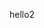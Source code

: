<!DOCTYPE html>
<html lang="en">

<head>
  <meta name="description" content="Webpage description goes here" />
  <meta charset="utf-8">
  <title>Andy Lee</title>
  <meta name="viewport" content="width=device-width, initial-scale=1">
  <meta name="author" content="">
  <link rel="stylesheet" href="css/style.css">
  <script src="http://code.jquery.com/jquery-latest.min.js"></script>
</head>

<body>
  
<div class="container">
  <p> hello2 </p>
</div>

<script>
    console.log("hiello");
</script>

</body>
</html>
